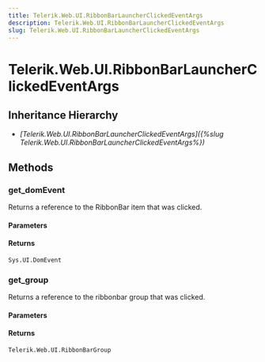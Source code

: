 ```yaml
---
title: Telerik.Web.UI.RibbonBarLauncherClickedEventArgs
description: Telerik.Web.UI.RibbonBarLauncherClickedEventArgs
slug: Telerik.Web.UI.RibbonBarLauncherClickedEventArgs
---
```


# Telerik.Web.UI.RibbonBarLauncherClickedEventArgs

## Inheritance Hierarchy

* *[Telerik.Web.UI.RibbonBarLauncherClickedEventArgs]({%slug Telerik.Web.UI.RibbonBarLauncherClickedEventArgs%})*


## Methods

### get_domEvent

Returns a reference to the RibbonBar item that was clicked.

#### Parameters

#### Returns

`Sys.UI.DomEvent` 
### get_group

Returns a reference to the ribbonbar group that was clicked.

#### Parameters

#### Returns

`Telerik.Web.UI.RibbonBarGroup`


